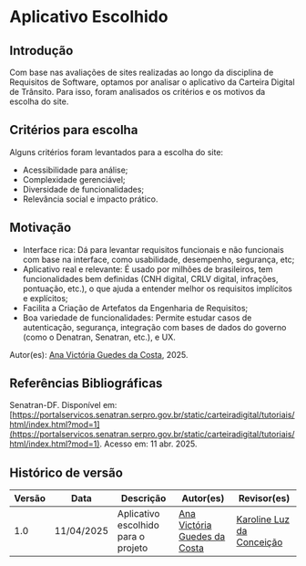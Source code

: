 # Aplicativo Escolhido

## Introdução

Com base nas avaliações de sites realizadas ao longo da disciplina de Requisitos de Software, optamos por analisar o aplicativo da Carteira Digital de Trânsito. Para isso, foram analisados os critérios e os motivos da escolha do site.

## Critérios para escolha

Alguns critérios foram levantados para a escolha do site:

* Acessibilidade para análise;
* Complexidade gerenciável;
* Diversidade de funcionalidades; 
* Relevância social e impacto prático.

## Motivação
* Interface rica: Dá para levantar requisitos funcionais e não funcionais com base na interface, como usabilidade, desempenho, segurança, etc;
* Aplicativo real e relevante: É usado por milhões de brasileiros, tem funcionalidades bem definidas (CNH digital, CRLV digital, infrações, pontuação, etc.), o que ajuda a entender melhor os requisitos implícitos e explícitos;
* Facilita a Criação de Artefatos da Engenharia de Requisitos;
* Boa variedade de funcionalidades: Permite estudar casos de autenticação, segurança, integração com bases de dados do governo (como o Denatran, Senatran, etc.), e UX.

Autor(es): [Ana Victória Guedes da Costa](https://github.com/navicg), 2025.

## Referências Bibliográficas

Senatran-DF. Disponível em: [https://portalservicos.senatran.serpro.gov.br/static/carteiradigital/tutoriais/html/index.html?mod=1](https://portalservicos.senatran.serpro.gov.br/static/carteiradigital/tutoriais/html/index.html?mod=1). Acesso em: 11 abr. 2025.


## Histórico de versão
Versão  | Data | Descrição | Autor(es) | Revisor(es)
-------- | ------ | ------ | ---------- | ----------
1.0 | 11/04/2025 | Aplicativo escolhido para o projeto | [Ana Victória Guedes da Costa](https://github.com/navicg) | [Karoline Luz da Conceição](https://github.com/KarolineLuz) |
